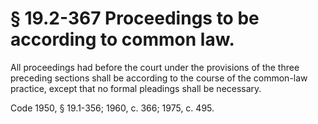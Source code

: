 # § 19.2-367 Proceedings to be according to common law.

<p>All proceedings had before the court under the provisions of the three preceding sections shall be according to the course of the common-law practice, except that no formal pleadings shall be necessary.</p><p>Code 1950, § 19.1-356; 1960, c. 366; 1975, c. 495.</p>